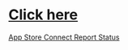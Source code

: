 # [Click here](https://scriptable.carrd.co)

[App Store Connect Report Status](App_Store_Connect_Report_Status.scriptable)
